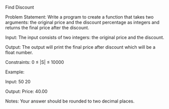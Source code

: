 Find Discount


Problem Statement:
Write a program to create a function that takes two arguments: the original price and the discount percentage as integers and returns the final price after the discount.


Input:
The input consists of two integers: the original price and the discount.


Output:
The output will print the final price after discount which will be a float number.


Constraints:
0 ≤ |S| ≤ 10000


Example:


Input:
50 20


Output:
Price: 40.00


Notes:
Your answer should be rounded to two decimal places.
